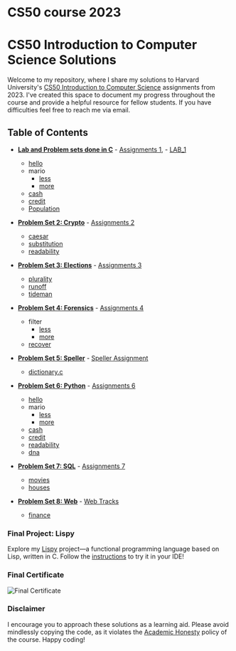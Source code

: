 # CS50 course 2023 

# CS50 Introduction to Computer Science Solutions

Welcome to my repository, where I share my solutions to Harvard University's [CS50 Introduction to Computer Science](https://www.edx.org/course/cs50s-introduction-to-computer-science) assignments from 2023. I've created this space to document my progress throughout the course and provide a helpful resource for fellow students. If you have difficulties feel free to reach me via email.

## Table of Contents

- **[Lab and Problem sets done in C](/C/Week1)** - [Assignments 1](https://cs50.harvard.edu/x/2023/psets/1/), - [LAB_1](https://cs50.harvard.edu/x/2023/labs/1/)
  * [hello](/C/Week1/Problem_Sets/hello)
  * mario
    + [less](/C/Week1/Problem_Sets/mario/less)
    + [more](/C/Week1/Problem_Sets/mario/more)
  * [cash](/C/Week1/Problem_Sets/cash)
  * [credit](/C/Week1/Problem_Sets/crredit)
  * [Population](/C/Week1/Lab/Population)

- **[Problem Set 2: Crypto](/C/Week2/Problem_Set)** - [Assignments 2](https://cs50.harvard.edu/x/2020/psets/2/)
  * [caesar](/C/Week2/Problem_Set/caesar)
  * [substitution](/C/Week2/Problem_Set/substitution)
  * [readability](/C/Week2/Problem_Set/readability)

- **[Problem Set 3: Elections](/C/pset3)** - [Assignments 3](https://cs50.harvard.edu/x/2020/psets/3/)
  * [plurality](/C/pset3/plurality)
  * [runoff](/C/pset3/runoff)
  * [tideman](/C/pset3/tideman)

- **[Problem Set 4: Forensics](/C/pset4)** - [Assignments 4](https://cs50.harvard.edu/x/2020/psets/4/)
  * filter
    + [less](/C/pset4/filter)
    + [more](/C/pset4/border-detection)
  * [recover](/C/pset4/recover)

- **[Problem Set 5: Speller](/C/pset5/speller)** - [Speller Assignment](https://cs50.harvard.edu/x/2020/psets/5/speller/)
  * [dictionary.c](/C/pset5/speller/dictionary.c)

- **[Problem Set 6: Python](/Python/pset6/)** - [Assignments 6](https://cs50.harvard.edu/x/2020/psets/6/)
  * [hello](/Python/pset6/hello)
  * mario
    + [less](/Python/pset6/mario/less)
    + [more](/Python/pset6/mario/more)
  * [cash](/Python/pset6/cash)
  * [credit](/Python/pset6/credit)
  * [readability](/Python/pset6/readability)
  * [dna](/Python/pset6/dna)

- **[Problem Set 7: SQL](/Python/pset7/)** - [Assignments 7](https://cs50.harvard.edu/x/2020/psets/7/)
  * [movies](/Python/pset7/movies)
  * [houses](/Python/pset7/houses/houses)

- **[Problem Set 8: Web](/Python/finance)** - [Web Tracks](https://cs50.harvard.edu/x/2020/tracks/web/)
  * [finance](/Python/finance)

### Final Project: Lispy
Explore my [Lispy](https://github.com/Federico-abss/Lispy) project—a functional programming language based on Lisp, written in C. Follow the [instructions](https://github.com/Federico-abss/Lispy#using-cs50-ide-step-by-step) to try it in your IDE!

### Final Certificate
![Final Certificate](CS50%20certificate.png)

### Disclaimer
I encourage you to approach these solutions as a learning aid. Please avoid mindlessly copying the code, as it violates the [Academic Honesty](https://docs.cs50.net/2016/fall/syllabus/cs50.html#academic-honesty) policy of the course. Happy coding!

